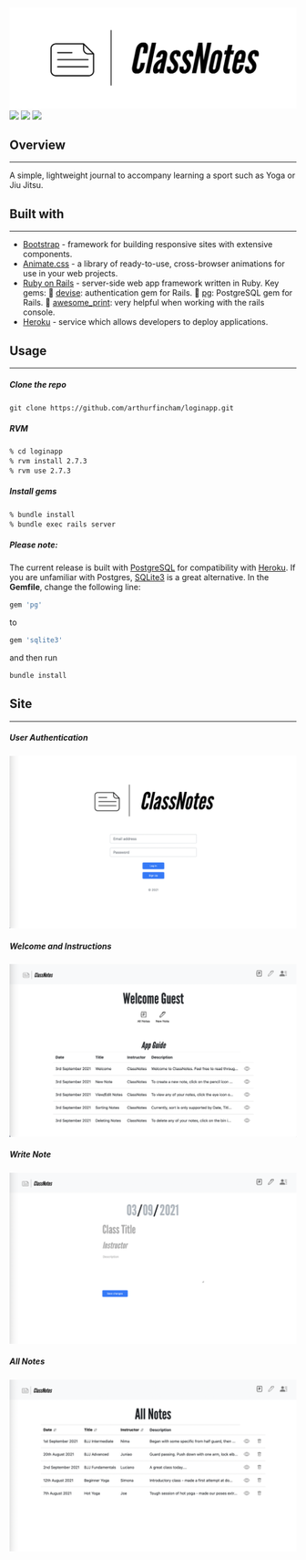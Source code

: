 ![](app/assets/images/cn_logo.png)
![](https://img.shields.io/github/last-commit/arthurfincham/loginapp)
![](https://img.shields.io/github/languages/count/arthurfincham/loginapp)
![](https://img.shields.io/github/languages/code-size/arthurfincham/loginapp)

## Overview
--------------------------------
A simple, lightweight journal to accompany learning a sport such as Yoga or Jiu Jitsu.
## Built with
----------------------------------------------------------------
* [Bootstrap](https://getbootstrap.com) - framework for building responsive sites with extensive components.
* [Animate.css](https://animate.style) - a library of ready-to-use, cross-browser animations for use in your web projects.
* [Ruby on Rails](https://rubyonrails.org) - server-side web app framework written in Ruby. Key gems:
  :gem: [devise](https://github.com/heartcombo/devise): authentication gem for Rails.
  :gem: [pg](https://github.com/ged/ruby-pg): PostgreSQL gem for Rails.
  :gem: [awesome_print](https://github.com/awesome-print/awesome_print): very helpful when working with the rails console.
* [Heroku](https://www.heroku.com) - service which allows developers to deploy applications.

## Usage
----------------------------------------------------------------
##### Clone the repo
```git clone https://github.com/arthurfincham/loginapp.git```

##### RVM
``` bash
% cd loginapp
% rvm install 2.7.3
% rvm use 2.7.3
```
##### Install gems
``` bash
% bundle install
% bundle exec rails server
```
##### Please note:
The current release is built with [PostgreSQL](https://postgresapp.com) for compatibility with [Heroku](https://www.heroku.com). If you are unfamiliar with Postgres, [SQLite3](https://www.sqlite.org/index.html) is a great alternative. In the **Gemfile**, change the following line:
``` ruby
gem 'pg'
```
to
``` ruby
gem 'sqlite3'
```
and then run
``` bash
bundle install
```


## Site
--------------------------------
##### User Authentication
![](app/assets/images/cn_log_in.png)

##### Welcome and Instructions
![](app/assets/images/cn_welcome.png)

##### Write Note
![](app/assets/images/cn_new_note.png)

##### All Notes
![](app/assets/images/cn_all_notes.png)


